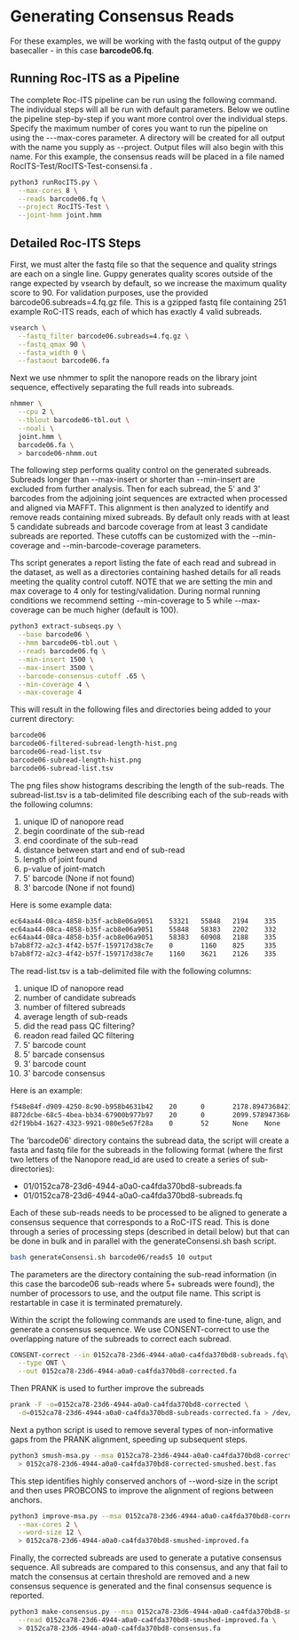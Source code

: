 # Generating Consensus Reads 

For these examples, we will be working with the fastq output of the guppy basecaller - in this case __barcode06.fq__.

## Running Roc-ITS as a Pipeline

The complete Roc-ITS pipeline can be run using the following command. The individual steps will all be run with default parameters. Below we outline the pipeline step-by-step if you want more control over the individual steps. Specify the maximum number of cores you want to run the pipeline on using the ---max-cores parameter. A directory will be created for all output with the name you supply as --project. Output files will also begin with this name. For this example, the consensus reads will be placed in a file named RocITS-Test/RocITS-Test-consensi.fa .

```bash
python3 runRocITS.py \
  --max-cores 8 \
  --reads barcode06.fq \
  --project RocITS-Test \
  --joint-hmm joint.hmm
```

## Detailed Roc-ITS Steps

First, we must alter the fastq file so that the sequence and quality strings are each on a single line. Guppy generates quality scores outside of the range expected by vsearch by default, so we increase the maximum quality score to 90. For validation purposes, use the provided barcode06.subreads=4.fq.gz file. This is a gzipped fastq file containing 251 example RoC-ITS reads, each of which has exactly 4 valid subreads.

```bash
vsearch \
  --fastq_filter barcode06.subreads=4.fq.gz \
  --fastq_qmax 90 \
  --fasta_width 0 \
  --fastaout barcode06.fa
```
Next we use nhmmer to split the nanopore reads on the library joint sequence, effectively separating the full reads into subreads.

```bash
nhmmer \
  --cpu 2 \
  --tblout barcode06-tbl.out \
  --noali \
  joint.hmm \
  barcode06.fa \
  > barcode06-nhmm.out
```
The following step performs quality control on the generated subreads. Subreads longer than --max-insert or shorter than --min-insert are excluded from further analysis. Then for each subread, the 5' and 3' barcodes from the adjoining joint sequences are extracted when processed and aligned via MAFFT. This alignment is then analyzed to identify and remove reads containing mixed subreads. By default only reads with at least 5 candidate subreads and barcode coverage from at least 3 candidate subreads are reported. These cutoffs can be customized with the --min-coverage and --min-barcode-coverage parameters.

Ths script generates a report listing the fate of each read and subread in the dataset, as well as a directories containing hashed details for all reads meeting the quality control cutoff. NOTE that we are setting the min and max coverage to 4 only for testing/validation. During normal running conditions we recommend setting --min-coverage to 5 while --max-coverage can be much higher (default is 100).

```bash
python3 extract-subseqs.py \
  --base barcode06 \
  --hmm barcode06-tbl.out \
  --reads barcode06.fq \
  --min-insert 1500 \
  --max-insert 3500 \
  --barcode-consensus-cutoff .65 \
  --min-coverage 4 \
  --max-coverage 4
```

This will result in the following files and directories being added to your current directory:
```bash
barcode06
barcode06-filtered-subread-length-hist.png
barcode06-read-list.tsv
barcode06-subread-length-hist.png
barcode06-subread-list.tsv
```

The png files show histograms describing the length of the sub-reads. The subread-list.tsv is a tab-delimited file describing each of the sub-reads with the following columns:
1) unique ID of nanopore read
2) begin coordinate of the sub-read
3) end coordinate of the sub-read
4) distance between start and end of sub-read
5) length of joint found
6) p-value of joint-match
7) 5' barcode (None if not found)
8) 3' barcode (None if not found)

Here is some example data:
```bash
ec64aa44-08ca-4858-b35f-acb8e06a9051    53321   55848   2194    335     3.2e-167        GTCGC   GGGTT
ec64aa44-08ca-4858-b35f-acb8e06a9051    55848   58383   2202    332     8.2e-168        None    AAGGT
ec64aa44-08ca-4858-b35f-acb8e06a9051    58383   60908   2188    335     3.1e-161        GTCGC   AAGGT
b7ab8f72-a2c3-4f42-b57f-159717d38c7e    0       1160    825     335     4.9e-169        CCAGC   GCAAT
b7ab8f72-a2c3-4f42-b57f-159717d38c7e    1160    3621    2126    335     4.5e-160        CCAAC   GCAAT
```

The read-list.tsv is a tab-delimited file with the following columns:
1) unique ID of nanopore read
2) number of candidate subreads
3) number of filtered subreads
4) average length of sub-reads
5) did the read pass QC filtering?
6) readon read failed QC filtering
7) 5' barcode count
8) 5' barcade consensus
9) 3' barcode count
10) 3' barcode consensus

Here is an example:
```bash
f548e84f-d909-4250-8c90-b958b4631b42    20      0       2178.8947368421054      13.457318276858818      True            19      tacag   19      gacaa
8872dcbe-68c5-4bea-bb34-67900b977b97    20      0       2099.5789473684213      18.524205754374716      True            18      acctg   18      gctga
d2f19bb4-1627-4323-9921-080e5e67f28a    0       52      None    None    False   Minimum Barcode Coverage        0       None    0       None
```

The 'barcode06' directory contains the subread data, the script will create a fasta and fastq file for the subreads in the following format (where the first two letters of the Nanopore read_id are used to create a series of sub-directories):

- 01/0152ca78-23d6-4944-a0a0-ca4fda370bd8-subreads.fa
- 01/0152ca78-23d6-4944-a0a0-ca4fda370bd8-subreads.fq

Each of these sub-reads needs to be processed to be aligned to generate a consensus sequence that corresponds to a RoC-ITS read. This is done through a series of processing steps (described in detail below) but that can be done in bulk and in parallel with the generateConsensi.sh bash script.

```bash
bash generateConsensi.sh barcode06/reads5 10 output
```
The parameters are the directory containing the sub-read information (in this case the barcode06 sub-reads where 5+ subreads were found), the number of processors to use, and the output file name. This script is restartable in case it is terminated prematurely.

Within the script the following commands are used to fine-tune, align, and generate a consensus sequence. We use CONSENT-correct to use the overlapping nature of the subreads to correct each subread.

```bash
CONSENT-correct --in 0152ca78-23d6-4944-a0a0-ca4fda370bd8-subreads.fq\
  --type ONT \
  --out 0152ca78-23d6-4944-a0a0-ca4fda370bd8-corrected.fa
```

Then PRANK is used to further improve the subreads

```bash
prank -F -o=0152ca78-23d6-4944-a0a0-ca4fda370bd8-corrected \
  -d=0152ca78-23d6-4944-a0a0-ca4fda370bd8-subreads-corrected.fa > /dev/null
```
Next a python script is used to remove several types of non-informative gaps from the PRANK alignment, speeding up subsequent steps.

```bash
python3 smush-msa.py --msa 0152ca78-23d6-4944-a0a0-ca4fda370bd8-corrected-smushed-best.fas \
  > 0152ca78-23d6-4944-a0a0-ca4fda370bd8-corrected-smushed.best.fas
```
This step identifies highly conserved anchors of --word-size in the script and then uses PROBCONS to improve the alignment of regions between anchors.

```bash
python3 improve-msa.py --msa 0152ca78-23d6-4944-a0a0-ca4fda370bd8-corrected-smushed.best.fas \
  --max-cores 2 \
  --word-size 12 \
  > 0152ca78-23d6-4944-a0a0-ca4fda370bd8-smushed-improved.fa
```

Finally, the corrected subreads are used to generate a putative consensus sequence. All subreads are compared to this consensus, and any that fail to match the consensus at certain threshold are removed and a new consensus sequence is generated and the final consensus sequence is reported.

```bash
python3 make-consensus.py --msa 0152ca78-23d6-4944-a0a0-ca4fda370bd8-smushed-improved.fa \
  --read 0152ca78-23d6-4944-a0a0-ca4fda370bd8-smushed-improved.fa \
  > 0152ca78-23d6-4944-a0a0-ca4fda370bd8-consensus.fa
```
